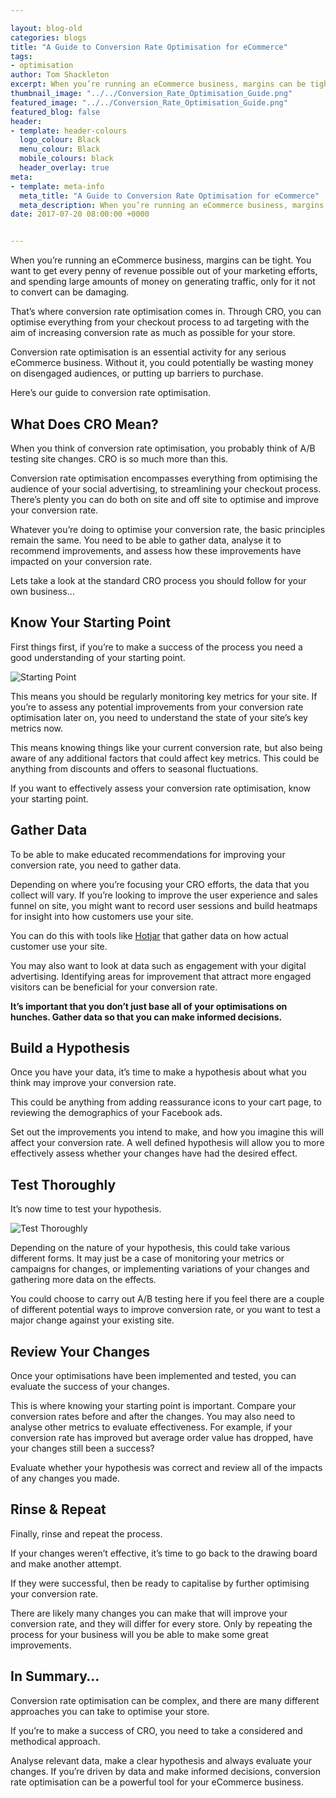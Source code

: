 ```yaml
--- 

layout: blog-old
categories: blogs
title: "A Guide to Conversion Rate Optimisation for eCommerce"
tags:
- optimisation
author: Tom Shackleton
excerpt: When you’re running an eCommerce business, margins can be tight. You want to get every penny of revenue possible out of your marketing efforts, and spending large amounts of money on generating traffic, only for it not to convert can be damaging.
thumbnail_image: "../../Conversion_Rate_Optimisation_Guide.png"
featured_image: "../../Conversion_Rate_Optimisation_Guide.png"
featured_blog: false
header:
- template: header-colours
  logo_colour: Black
  menu_colour: Black
  mobile_colours: black
  header_overlay: true
meta:
- template: meta-info
  meta_title: "A Guide to Conversion Rate Optimisation for eCommerce"
  meta_description: When you’re running an eCommerce business, margins can be tight. You want to get every penny of revenue possible out of your marketing efforts, and spending large amounts of money on generating traffic, only for it not to convert can be damaging.
date: 2017-07-20 08:00:00 +0000


--- 
```

When you’re running an eCommerce business, margins can be tight. You want to get every penny of revenue possible out of your marketing efforts, and spending large amounts of money on generating traffic, only for it not to convert can be damaging.

That’s where conversion rate optimisation comes in. Through CRO, you can optimise everything from your checkout process to ad targeting with the aim of increasing conversion rate as much as possible for your store.

Conversion rate optimisation is an essential activity for any serious eCommerce business. Without it, you could potentially be wasting money on disengaged audiences, or putting up barriers to purchase.

Here’s our guide to conversion rate optimisation.

  

What Does CRO Mean?
-------------------

When you think of conversion rate optimisation, you probably think of A/B testing site changes. CRO is so much more than this.

Conversion rate optimisation encompasses everything from optimising the audience of your social advertising, to streamlining your checkout process. There’s plenty you can do both on site and off site to optimise and improve your conversion rate.

Whatever you’re doing to optimise your conversion rate, the basic principles remain the same. You need to be able to gather data, analyse it to recommend improvements, and assess how these improvements have impacted on your conversion rate.

Lets take a look at the standard CRO process you should follow for your own business…

  

Know Your Starting Point
------------------------

First things first, if you’re to make a success of the process you need a good understanding of your starting point.

![Starting Point](../../Starting_point.jpg)

This means you should be regularly monitoring key metrics for your site. If you’re to assess any potential improvements from your conversion rate optimisation later on, you need to understand the state of your site’s key metrics now.

This means knowing things like your current conversion rate, but also being aware of any additional factors that could affect key metrics. This could be anything from discounts and offers to seasonal fluctuations.

If you want to effectively assess your conversion rate optimisation, know your starting point.

  

Gather Data
-----------

To be able to make educated recommendations for improving your conversion rate, you need to gather data.

Depending on where you’re focusing your CRO efforts, the data that you collect will vary. If you’re looking to improve the user experience and sales funnel on site, you might want to record user sessions and build heatmaps for insight into how customers use your site.

You can do this with tools like [Hotjar](https://www.hotjar.com/) that gather data on how actual customer use your site.

You may also want to look at data such as engagement with your digital advertising. Identifying areas for improvement that attract more engaged visitors can be beneficial for your conversion rate.

**It’s important that you don’t just base all of your optimisations on hunches. Gather data so that you can make informed decisions.**

Build a Hypothesis
------------------

Once you have your data, it’s time to make a hypothesis about what you think may improve your conversion rate.

This could be anything from adding reassurance icons to your cart page, to reviewing the demographics of your Facebook ads.

Set out the improvements you intend to make, and how you imagine this will affect your conversion rate. A well defined hypothesis will allow you to more effectively assess whether your changes have had the desired effect.

  

Test Thoroughly
---------------

It’s now time to test your hypothesis.

![Test Thoroughly](../../Test_Thoroughly.jpg)

Depending on the nature of your hypothesis, this could take various different forms. It may just be a case of monitoring your metrics or campaigns for changes, or implementing variations of your changes and gathering more data on the effects.

You could choose to carry out A/B testing here if you feel there are a couple of different potential ways to improve conversion rate, or you want to test a major change against your existing site.

  

Review Your Changes
-------------------

Once your optimisations have been implemented and tested, you can evaluate the success of your changes.

This is where knowing your starting point is important. Compare your conversion rates before and after the changes. You may also need to analyse other metrics to evaluate effectiveness. For example, if your conversion rate has improved but average order value has dropped, have your changes still been a success?

Evaluate whether your hypothesis was correct and review all of the impacts of any changes you made.

  

Rinse & Repeat
--------------

Finally, rinse and repeat the process.

If your changes weren’t effective, it’s time to go back to the drawing board and make another attempt.

If they were successful, then be ready to capitalise by further optimising your conversion rate.

There are likely many changes you can make that will improve your conversion rate, and they will differ for every store. Only by repeating the process for your business will you be able to make some great improvements.

  

In Summary…
-----------

Conversion rate optimisation can be complex, and there are many different approaches you can take to optimise your store.

If you’re to make a success of CRO, you need to take a considered and methodical approach.

Analyse relevant data, make a clear hypothesis and always evaluate your changes. If you’re driven by data and make informed decisions, conversion rate optimisation can be a powerful tool for your eCommerce business.